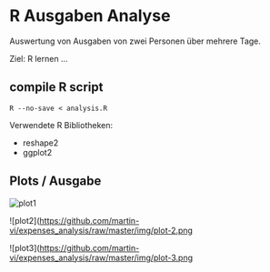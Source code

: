 # R Ausgaben Analyse 

Auswertung von Ausgaben von zwei Personen über mehrere Tage.

Ziel: R lernen …

## compile R script

```
R --no-save < analysis.R
```

Verwendete R Bibliotheken:

* reshape2
* ggplot2

## Plots / Ausgabe

![plot1](https://github.com/martin-vi/expenses_analysis/raw/master/img/plot-1.png)

![plot2](https://github.com/martin-vi/expenses_analysis/raw/master/img/plot-2.png

![plot3](https://github.com/martin-vi/expenses_analysis/raw/master/img/plot-3.png
